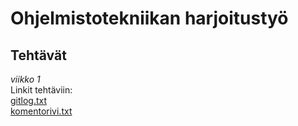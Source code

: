 # Ohjelmistotekniikan harjoitustyö  


**Tehtävät**  
-------------
*viikko 1*  
Linkit tehtäviin:  
[gitlog.txt](https://github.com/MatiasSinisalo/ot-harjoitustyo/blob/master/laskarit/viikko1/gitlog.txt)  
[komentorivi.txt](https://github.com/MatiasSinisalo/ot-harjoitustyo/blob/master/laskarit/viikko1/komentorivi.txt)  

